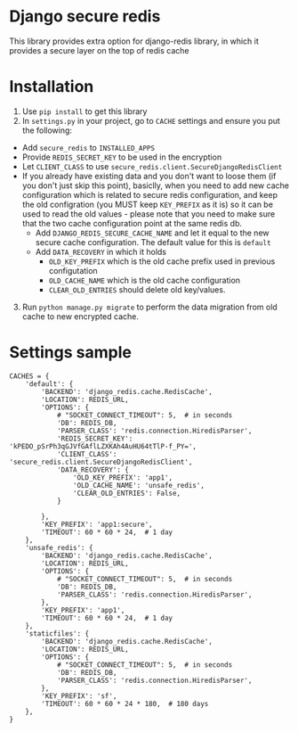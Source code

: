 # Django secure redis
This library provides extra option for django-redis library, in which it provides a secure layer on the top of redis cache

# Installation
1. Use `pip install` to get this library
2. In `settings.py` in your project, go to `CACHE` settings and ensure you put the following:
 * Add `secure_redis` to `INSTALLED_APPS`
 * Provide `REDIS_SECRET_KEY` to be used in the encryption
 * Let `CLIENT_CLASS` to use `secure_redis.client.SecureDjangoRedisClient`
 * If you already have existing data and you don't want to loose them (if you don't just skip this point), basiclly, when you need to add new cache configuration which is related to secure redis configuration, and keep the old configration (you MUST keep `KEY_PREFIX` as it is) so it can be used to read the old values - please note that you need to make sure that the two cache configuration point at the same redis db.
   * Add `DJANGO_REDIS_SECURE_CACHE_NAME` and let it equal to the new secure cache configuration. The default value for this is `default`
   * Add `DATA_RECOVERY` in which it holds
     * `OLD_KEY_PREFIX` which is the old cache prefix used in previous configutation
     * `OLD_CACHE_NAME` which is the old cache configuration
     * `CLEAR_OLD_ENTRIES` should delete old key/values.
3. Run `python manage.py migrate` to perform the data migration from old cache to new encrypted cache.

# Settings sample
```
CACHES = {
    'default': {
        'BACKEND': 'django_redis.cache.RedisCache',
        'LOCATION': REDIS_URL,
        'OPTIONS': {
            # "SOCKET_CONNECT_TIMEOUT": 5,  # in seconds
            'DB': REDIS_DB,
            'PARSER_CLASS': 'redis.connection.HiredisParser',
            'REDIS_SECRET_KEY': 'kPEDO_pSrPh3qGJVfGAflLZXKAh4AuHU64tTlP-f_PY=',
            'CLIENT_CLASS': 'secure_redis.client.SecureDjangoRedisClient',
            'DATA_RECOVERY': {
                'OLD_KEY_PREFIX': 'app1',
                'OLD_CACHE_NAME': 'unsafe_redis',
                'CLEAR_OLD_ENTRIES': False,
            }

        },
        'KEY_PREFIX': 'app1:secure',
        'TIMEOUT': 60 * 60 * 24,  # 1 day
    },
    'unsafe_redis': {
        'BACKEND': 'django_redis.cache.RedisCache',
        'LOCATION': REDIS_URL,
        'OPTIONS': {
            # "SOCKET_CONNECT_TIMEOUT": 5,  # in seconds
            'DB': REDIS_DB,
            'PARSER_CLASS': 'redis.connection.HiredisParser',
        },
        'KEY_PREFIX': 'app1',
        'TIMEOUT': 60 * 60 * 24,  # 1 day
    },
    'staticfiles': {
        'BACKEND': 'django_redis.cache.RedisCache',
        'LOCATION': REDIS_URL,
        'OPTIONS': {
            # "SOCKET_CONNECT_TIMEOUT": 5,  # in seconds
            'DB': REDIS_DB,
            'PARSER_CLASS': 'redis.connection.HiredisParser',
        },
        'KEY_PREFIX': 'sf',
        'TIMEOUT': 60 * 60 * 24 * 180,  # 180 days
    },
}
```
